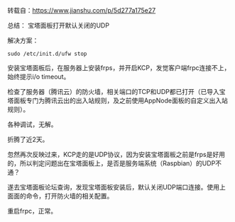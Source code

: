 转载自：https://www.jianshu.com/p/5d277a175e27

总结：
宝塔面板打开默认关闭的UDP

解决方案：
```
sudo /etc/init.d/ufw stop
```
安装宝塔面板后，在服务器上安装frps，并开启KCP，发觉客户端frpc连接不上，始终提示i/o timeout。

检查了服务器（腾讯云）的防火墙，相关端口的TCP和UDP都已打开（已导入宝塔面板专门为腾讯云出的出入站规则，及之前使用AppNode面板的自定义出入站规则）。

各种调试，无解。

折腾了近2天。

忽然再次反映过来，KCP走的是UDP协议，因为安装宝塔面板之前是frps是好用的，所以判定问题出在宝塔面板上，是否是服务端系统（Raspbian）的UDP不通？

遂去宝塔面板论坛查询，发现宝塔面板安装后，默认关闭UDP端口连接。使用上面面的命令，打开防火墙的相关配置。

重启frpc，正常。
